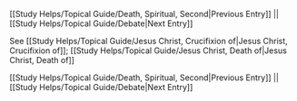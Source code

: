 [[Study Helps/Topical Guide/Death, Spiritual, Second|Previous Entry]]  ||  [[Study Helps/Topical Guide/Debate|Next Entry]]

 See [[Study Helps/Topical Guide/Jesus Christ, Crucifixion of|Jesus Christ, Crucifixion of]]; [[Study Helps/Topical Guide/Jesus Christ, Death of|Jesus Christ, Death of]]

[[Study Helps/Topical Guide/Death, Spiritual, Second|Previous Entry]]  ||  [[Study Helps/Topical Guide/Debate|Next Entry]]